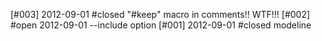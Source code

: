 [#003] 2012-09-01 #closed "#keep" macro in comments!! WTF!!!
[#002] #open 2012-09-01 --include option
[#001] 2012-09-01 #closed modeline
